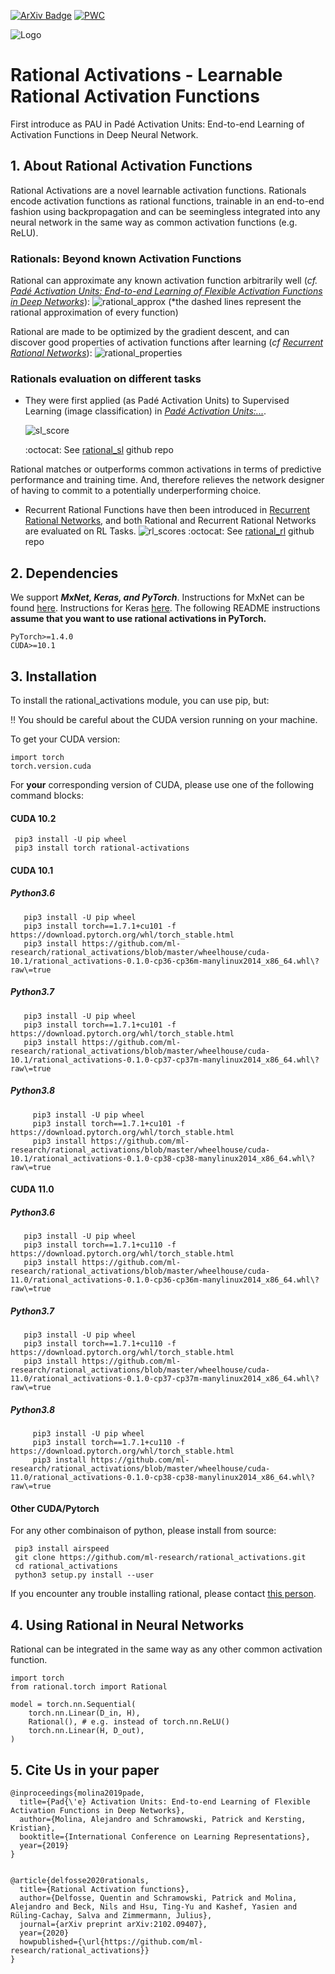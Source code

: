 [![ArXiv Badge](https://img.shields.io/badge/Paper-arXiv-blue.svg)](https://arxiv.org/abs/2102.09407)
[![PWC](https://img.shields.io/endpoint.svg?url=https://paperswithcode.com/badge/recurrent-rational-networks/atari-games-on-atari-2600-tennis)](https://paperswithcode.com/sota/atari-games-on-atari-2600-tennis?p=recurrent-rational-networks)

![Logo](./images/rationals_logo_colored.png)
# Rational Activations - Learnable Rational Activation Functions
First introduce as PAU in Padé Activation Units: End-to-end Learning of Activation Functions in Deep Neural Network.

## 1. About Rational Activation Functions

Rational Activations are a novel learnable activation functions. Rationals encode activation functions as rational functions, trainable in an end-to-end fashion using backpropagation and can be seemingless integrated into any neural network in the same way as common activation functions (e.g. ReLU).

### Rationals: Beyond known Activation Functions
Rational can approximate any known activation function arbitrarily well (*cf. [Padé Activation Units: End-to-end Learning of Flexible Activation Functions in Deep Networks](https://arxiv.org/abs/1907.06732)*):
  ![rational_approx](./images/rational_approx.png)
  (*the dashed lines represent the rational approximation of every function)

Rational are made to be optimized by the gradient descent, and can discover good properties of activation functions after learning (*cf [Recurrent Rational Networks](https://arxiv.org/pdf/2102.09407)*):
  ![rational_properties](./images/rational_properties.png)
### Rationals evaluation on different tasks
* They were first applied (as Padé Activation Units) to Supervised Learning (image classification) in *[Padé Activation Units:...](https://arxiv.org/abs/1907.06732)*.

  ![sl_score](./images/sl_score.png)

  :octocat: See [rational_sl](https://github.com/ml-research/rational_sl) github repo

Rational matches or outperforms common activations in terms of predictive performance and training time.
And, therefore relieves the network designer of having to commit to a potentially underperforming choice.

* Recurrent Rational Functions have then been introduced in [Recurrent Rational Networks](https://arxiv.org/pdf/2102.09407), and both Rational and Recurrent Rational Networks are evaluated on RL Tasks.
  ![rl_scores](./images/rl_scores.png)
 :octocat: See [rational_rl](https://github.com/ml-research/rational_rl) github repo

## 2. Dependencies
We support ***MxNet, Keras, and PyTorch***. Instructions for MxNet can be found [here](rational/mxnet). Instructions for Keras [here](rational/keras). 
The following README instructions **assume that you want to use rational activations in PyTorch.**

    PyTorch>=1.4.0
    CUDA>=10.1


## 3. Installation

To install the rational_activations module, you can use pip, but:<br/>

:bangbang:  You should be careful about the CUDA version running on your machine.


To get your CUDA version:

    import torch
    torch.version.cuda

For **your** corresponding version of CUDA, please use one of the following command blocks:
#### CUDA 10.2

     pip3 install -U pip wheel
     pip3 install torch rational-activations

#### CUDA 10.1
##### Python3.6

       pip3 install -U pip wheel
       pip3 install torch==1.7.1+cu101 -f https://download.pytorch.org/whl/torch_stable.html
       pip3 install https://github.com/ml-research/rational_activations/blob/master/wheelhouse/cuda-10.1/rational_activations-0.1.0-cp36-cp36m-manylinux2014_x86_64.whl\?raw\=true 

##### Python3.7

       pip3 install -U pip wheel
       pip3 install torch==1.7.1+cu101 -f https://download.pytorch.org/whl/torch_stable.html
       pip3 install https://github.com/ml-research/rational_activations/blob/master/wheelhouse/cuda-10.1/rational_activations-0.1.0-cp37-cp37m-manylinux2014_x86_64.whl\?raw\=true 

##### Python3.8

         pip3 install -U pip wheel
         pip3 install torch==1.7.1+cu101 -f https://download.pytorch.org/whl/torch_stable.html
         pip3 install https://github.com/ml-research/rational_activations/blob/master/wheelhouse/cuda-10.1/rational_activations-0.1.0-cp38-cp38-manylinux2014_x86_64.whl\?raw\=true
         
         
#### CUDA 11.0
##### Python3.6

       pip3 install -U pip wheel
       pip3 install torch==1.7.1+cu110 -f https://download.pytorch.org/whl/torch_stable.html
       pip3 install https://github.com/ml-research/rational_activations/blob/master/wheelhouse/cuda-11.0/rational_activations-0.1.0-cp36-cp36m-manylinux2014_x86_64.whl\?raw\=true 

##### Python3.7

       pip3 install -U pip wheel
       pip3 install torch==1.7.1+cu110 -f https://download.pytorch.org/whl/torch_stable.html
       pip3 install https://github.com/ml-research/rational_activations/blob/master/wheelhouse/cuda-11.0/rational_activations-0.1.0-cp37-cp37m-manylinux2014_x86_64.whl\?raw\=true

##### Python3.8

         pip3 install -U pip wheel
         pip3 install torch==1.7.1+cu110 -f https://download.pytorch.org/whl/torch_stable.html
         pip3 install https://github.com/ml-research/rational_activations/blob/master/wheelhouse/cuda-11.0/rational_activations-0.1.0-cp38-cp38-manylinux2014_x86_64.whl\?raw\=true


#### Other CUDA/Pytorch</h3>
For any other combinaison of python, please install from source:

     pip3 install airspeed
     git clone https://github.com/ml-research/rational_activations.git
     cd rational_activations
     python3 setup.py install --user



If you encounter any trouble installing rational, please contact [this person](quentin.delfosse@cs.tu-darmstadt.de).

## 4. Using Rational in Neural Networks

Rational can be integrated in the same way as any other common activation function.

~~~~
import torch
from rational.torch import Rational

model = torch.nn.Sequential(
    torch.nn.Linear(D_in, H),
    Rational(), # e.g. instead of torch.nn.ReLU()
    torch.nn.Linear(H, D_out),
)
~~~~

## 5. Cite Us in your paper
```
@inproceedings{molina2019pade,
  title={Pad{\'e} Activation Units: End-to-end Learning of Flexible Activation Functions in Deep Networks},
  author={Molina, Alejandro and Schramowski, Patrick and Kersting, Kristian},
  booktitle={International Conference on Learning Representations},
  year={2019}
}


@article{delfosse2020rationals,
  title={Rational Activation functions},
  author={Delfosse, Quentin and Schramowski, Patrick and Molina, Alejandro and Beck, Nils and Hsu, Ting-Yu and Kashef, Yasien and Rüling-Cachay, Salva and Zimmermann, Julius},
  journal={arXiv preprint arXiv:2102.09407},
  year={2020}
  howpublished={\url{https://github.com/ml-research/rational_activations}}
}
```
